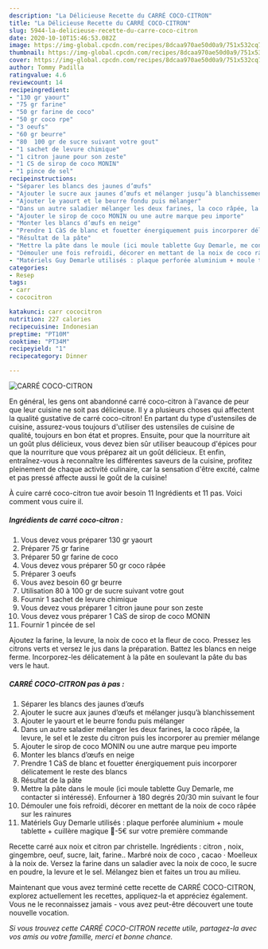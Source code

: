 ```yaml
---
description: "La Délicieuse Recette du CARRÉ COCO-CITRON"
title: "La Délicieuse Recette du CARRÉ COCO-CITRON"
slug: 5944-la-delicieuse-recette-du-carre-coco-citron
date: 2020-10-10T15:46:53.082Z
image: https://img-global.cpcdn.com/recipes/8dcaa970ae50d0a9/751x532cq70/carre-coco-citron-photo-principale-de-la-recette.jpg
thumbnail: https://img-global.cpcdn.com/recipes/8dcaa970ae50d0a9/751x532cq70/carre-coco-citron-photo-principale-de-la-recette.jpg
cover: https://img-global.cpcdn.com/recipes/8dcaa970ae50d0a9/751x532cq70/carre-coco-citron-photo-principale-de-la-recette.jpg
author: Tommy Padilla
ratingvalue: 4.6
reviewcount: 14
recipeingredient:
- "130 gr yaourt"
- "75 gr farine"
- "50 gr farine de coco"
- "50 gr coco rpe"
- "3 oeufs"
- "60 gr beurre"
- "80  100 gr de sucre suivant votre gout"
- "1 sachet de levure chimique"
- "1 citron jaune pour son zeste"
- "1 CS de sirop de coco MONIN"
- "1 pince de sel"
recipeinstructions:
- "Séparer les blancs des jaunes d’œufs"
- "Ajouter le sucre aux jaunes d’œufs et mélanger jusqu’à blanchissement"
- "Ajouter le yaourt et le beurre fondu puis mélanger"
- "Dans un autre saladier mélanger les deux farines, la coco râpée, la levure, le sel et le zeste du citron puis les incorporer au premier mélange"
- "Ajouter le sirop de coco MONIN ou une autre marque peu importe"
- "Monter les blancs d’œufs en neige"
- "Prendre 1 CàS de blanc et fouetter énergiquement puis incorporer délicatement le reste des blancs"
- "Résultat de la pâte"
- "Mettre la pâte dans le moule (ici moule tablette Guy Demarle, me contacter si intéressé). Enfourner à 180 degrés 20/30 min suivant le four"
- "Démouler une fois refroidi, décorer en mettant de la noix de coco râpée sur les rainures"
- "Matériels Guy Demarle utilisés : plaque perforée aluminium + moule tablette + cuillère magique 🎁-5€ sur votre première commande"
categories:
- Resep
tags:
- carr
- cococitron

katakunci: carr cococitron 
nutrition: 227 calories
recipecuisine: Indonesian
preptime: "PT10M"
cooktime: "PT34M"
recipeyield: "1"
recipecategory: Dinner

---
```



![CARRÉ COCO-CITRON](https://img-global.cpcdn.com/recipes/8dcaa970ae50d0a9/751x532cq70/carre-coco-citron-photo-principale-de-la-recette.jpg)

En général, les gens ont abandonné carré coco-citron à l'avance de peur que leur cuisine ne soit pas délicieuse. Il y a plusieurs choses qui affectent la qualité gustative de carré coco-citron! En partant du type d'ustensiles de cuisine, assurez-vous toujours d'utiliser des ustensiles de cuisine de qualité, toujours en bon état et propres. Ensuite, pour que la nourriture ait un goût plus délicieux, vous devez bien sûr utiliser beaucoup d'épices pour que la nourriture que vous préparez ait un goût délicieux. Et enfin, entraînez-vous à reconnaître les différentes saveurs de la cuisine, profitez pleinement de chaque activité culinaire, car la sensation d'être excité, calme et pas pressé affecte aussi le goût de la cuisine!

<!--inarticleads1-->

À cuire carré coco-citron tue avoir besoin 11 Ingrédients et 11 pas. Voici comment vous cuire il.

##### Ingrédients de carré coco-citron :

1. Vous devez vous préparer 130 gr yaourt
1. Préparer 75 gr farine
1. Préparer 50 gr farine de coco
1. Vous devez vous préparer 50 gr coco râpée
1. Préparer 3 oeufs
1. Vous avez besoin 60 gr beurre
1. Utilisation 80 à 100 gr de sucre suivant votre gout
1. Fournir 1 sachet de levure chimique
1. Vous devez vous préparer 1 citron jaune pour son zeste
1. Vous devez vous préparer 1 CàS de sirop de coco MONIN
1. Fournir 1 pincée de sel


Ajoutez la farine, la levure, la noix de coco et la fleur de coco. Pressez les citrons verts et versez le jus dans la préparation. Battez les blancs en neige ferme. Incorporez-les délicatement à la pâte en soulevant la pâte du bas vers le haut. 

<!--inarticleads2-->

##### CARRÉ COCO-CITRON pas à pas :

1. Séparer les blancs des jaunes d’œufs
1. Ajouter le sucre aux jaunes d’œufs et mélanger jusqu’à blanchissement
1. Ajouter le yaourt et le beurre fondu puis mélanger
1. Dans un autre saladier mélanger les deux farines, la coco râpée, la levure, le sel et le zeste du citron puis les incorporer au premier mélange
1. Ajouter le sirop de coco MONIN ou une autre marque peu importe
1. Monter les blancs d’œufs en neige
1. Prendre 1 CàS de blanc et fouetter énergiquement puis incorporer délicatement le reste des blancs
1. Résultat de la pâte
1. Mettre la pâte dans le moule (ici moule tablette Guy Demarle, me contacter si intéressé). Enfourner à 180 degrés 20/30 min suivant le four
1. Démouler une fois refroidi, décorer en mettant de la noix de coco râpée sur les rainures
1. Matériels Guy Demarle utilisés : plaque perforée aluminium + moule tablette + cuillère magique 🎁-5€ sur votre première commande


Recette carré aux noix et citron par christelle. Ingrédients : citron , noix, gingembre, oeuf, sucre, lait, farine.. Marbré noix de coco , cacao · Moelleux à la noix de. Versez la farine dans un saladier avec la noix de coco, le sucre en poudre, la levure et le sel. Mélangez bien et faites un trou au milieu. 

<!--inarticleads1-->

<p>
Maintenant que vous avez terminé cette recette de CARRÉ COCO-CITRON, explorez actuellement les recettes, appliquez-la et appréciez également. Vous ne le reconnaissez jamais - vous avez peut-être découvert une toute nouvelle vocation.
</p>

<p>
<i>Si vous trouvez cette CARRÉ COCO-CITRON recette utile, partagez-la avec vos amis ou votre famille, merci et bonne chance.</i>
</p>
